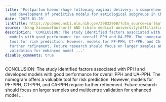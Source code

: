 ```yaml
---
title: 'Postpartum haemorrhage following vaginal delivery: a comprehensive analysis
  and development of predictive models for aetiological subgroups in Chinese women'
date: '2025-01-20'
linkTitle: https://pubmed.ncbi.nlm.nih.gov/39832960/?utm_source=curl&utm_medium=rss&utm_campaign=pubmed-2&utm_content=1T_hRitDi640TP2h3NSbMGoRgaQy0YbKptUmBh6PxMMLuIN9H_&fc=20220919194940&ff=20250121170926&v=2.18.0.post9+e462414
source: (Wang Xiaoxue[Author]) AND (china medical university[Affiliation])
description: 'CONCLUSION: The study identified factors associated with PPH and developed
  models with good performance for overall PPH and UA-PPH. The nomogram offers a valuable
  tool for risk prediction. However, models for PF-PPH, CT-PPH, and CA-PPH require
  further refinement. Future research should focus on larger samples and multicentre
  validation for enhanced model ...'
disable_comments: true
---
```

CONCLUSION: The study identified factors associated with PPH and developed models with good performance for overall PPH and UA-PPH. The nomogram offers a valuable tool for risk prediction. However, models for PF-PPH, CT-PPH, and CA-PPH require further refinement. Future research should focus on larger samples and multicentre validation for enhanced model ...